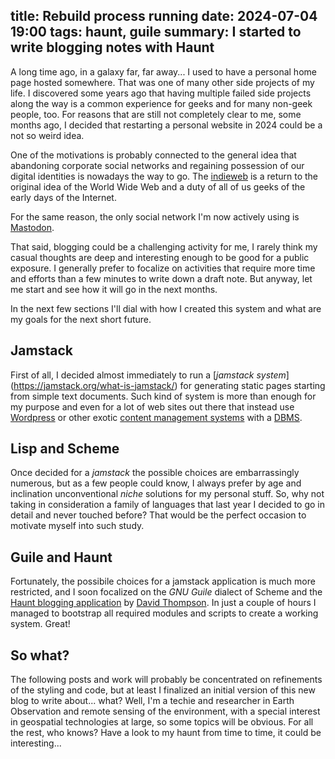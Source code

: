 title: Rebuild process running
date: 2024-07-04 19:00
tags: haunt, guile
summary: I started to write blogging notes with Haunt
---

A long time ago, in a galaxy far, far away... I used to have a personal home
page hosted somewhere. That was one of many other side projects of my life.  I
discovered some years ago that having multiple failed side projects along the
way is a common experience for geeks and for many non-geek people, too. For
reasons that are still not completely clear to me, some months ago, I decided
that restarting a personal website in 2024 could be a not so weird idea.

One of the motivations is probably connected to the general idea that abandoning
corporate social networks and regaining possession of our digital identities is
nowadays the way to go. The [indieweb](https://en.wikipedia.org/wiki/IndieWeb)
is a return to the original idea of the World Wide Web and a duty of all of us
geeks of the early days of the Internet.

For the same reason, the only social network I'm now actively using 
is [Mastodon](https://floss.social/@gisgeek).

That said, blogging could be a challenging activity for me, I rarely think my
casual thoughts are deep and interesting enough to be good for a public
exposure. I generally prefer to focalize on activities that require more
time and efforts than a few minutes to write down a draft note. But anyway,
let me start and see how it will go in the next months.

In the next few sections I'll dial with how I created this system and what
are my goals for the next short future.

## Jamstack

First of all, I decided almost immediately to run a [_jamstack system_]
(https://jamstack.org/what-is-jamstack/) for
generating static pages starting from simple text documents. Such kind of
system is more than enough for my purpose and even for a lot of web sites 
out there that instead use [Wordpress](https://wordpress.org/) or other exotic [content management
systems](ihttps://en.wikipedia.org/wiki/Content_management_system) with a 
[DBMS](https://en.wikipedia.org/wiki/Database#Database_management_system).

## Lisp and Scheme

Once decided for a _jamstack_ the possible choices are embarrassingly 
numerous, but as a few people could know, I always prefer by age and inclination 
unconventional _niche_ solutions for my personal stuff. So, why not taking in 
consideration a family of languages that last year I decided to go in detail 
and never touched before? That would be the perfect occasion to motivate myself
into such study.

## Guile and Haunt

Fortunately, the possibile choices for a jamstack application is much more 
restricted, and I soon focalized on the *GNU Guile* dialect of Scheme
and the [Haunt blogging application](https://dthompson.us/projects/haunt.html) by 
[David Thompson](https://dthompson.us/). In just a couple of hours I managed to 
bootstrap all required modules and scripts to create a working system. Great!

## So what?

The following posts and work will probably be concentrated on refinements of the styling
and code, but at least I finalized an initial version of this new blog to write
about... what? Well, I'm a techie and researcher in Earth Observation and remote
sensing of the environment, with a special interest in geospatial technologies at large,
so some topics will be obvious. For all the rest, who knows? Have a look to my
haunt from time to time, it could be interesting...
